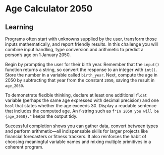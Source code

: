 # Age Calculator 2050

## Learning
Programs often start with unknowns supplied by the user, transform those inputs mathematically, and report friendly results. In this challenge you will combine input handling, type conversion and arithmetic to predict a person’s age on 1 January 2050.

Begin by prompting the user for their birth year. Remember that the `input()` function returns a string, so convert the response to an integer with `int()`. Store the number in a variable called `birth_year`. Next, compute the age in 2050 by subtracting that year from the constant `2050`, saving the result in `age_2050`.

To demonstrate flexible thinking, declare at least one additional `float` variable (perhaps the same age expressed with decimal precision) and one `bool` that states whether the age exceeds 30. Display a readable sentence that includes the computed age. An f‑string such as `f"In 2050 you will be {age_2050}."` keeps the output tidy.

Successful completion shows you can gather data, convert between types and perform arithmetic—all indispensable skills for larger projects like financial forecasters or fitness trackers. It also reinforces the habit of choosing meaningful variable names and mixing multiple primitives in a coherent program.
